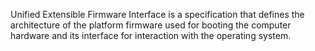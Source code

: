 Unified Extensible Firmware Interface is a specification that defines the architecture of the platform firmware used for booting the computer hardware and its interface for interaction with the operating system.
